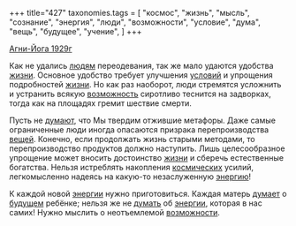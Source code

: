 +++
title="427"
taxonomies.tags = [
 "космос",
 "жизнь",
 "мысль",
 "сознание",
 "энергия",
 "люди",
 "возможности",
 "условие",
 "дума",
 "вещь",
 "будущее",
 "учение",
]
+++

[Агни-Йога 1929г](/agni/1929)

Как не удались [людям](/tags/люди) переодевания, так же мало удаются удобства [жизни](/tags/жизнь). Основное удобство требует улучшения [условий](/tags/условие) и упрощения подробностей [жизни](/tags/жизнь). Но как раз наоборот, люди стремятся усложнить и устранить всякую [возможность](/tags/жизнь) сиротливо теснится на задворках, тогда как на площадях гремит шествие смерти.   

Пусть не [думают](/tags/дума), что Мы твердим отжившие метафоры. Даже самые ограниченные люди иногда опасаются призрака перепроизводства [вещей](/tags/вещь). Конечно, если продолжать жизнь старыми методами, то перепроизводство продуктов должно наступить. Лишь целесообразное упрощение может вносить достоинство [жизни](/tags/жизнь) и сберечь естественные богатства. Нельзя истреблять накопления [космических](/tags/космос) усилий, легкомысленно надеясь на какую-то незаслуженную [энергию](/tags/энергия)!   

К каждой новой [энергии](/tags/энергия) нужно приготовиться. Каждая матерь [думает](/tags/дума) о [будущем](/tags/будущее) ребёнке; нельзя же не [думать](/tags/дума) об [энергии](/tags/энергия), которая в нас самих! Нужно мыслить о неотъемлемой [возможности](/tags/возможности).